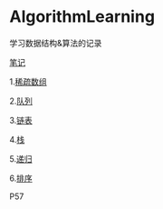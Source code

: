 # AlgorithmLearning
学习数据结构&算法的记录

[笔记](https://nyimac.gitee.io/2020/06/17/%E6%95%B0%E6%8D%AE%E7%BB%93%E6%9E%84%E4%B8%8E%E7%AE%97%E6%B3%95/)

1.[稀疏数组](./src/main/java/org/example/稀疏数组/稀疏数组.md)

2.[队列](./src/main/java/org/example/队列/队列.md)

3.[链表](./src/main/java/org/example/链表/链表.md)

4.[栈](./src/main/java/org/example/栈/栈.md)

5.[递归](./src/main/java/org/example/递归/递归.md)

6.[排序](./src/main/java/org/example/排序/排序.md)

P57